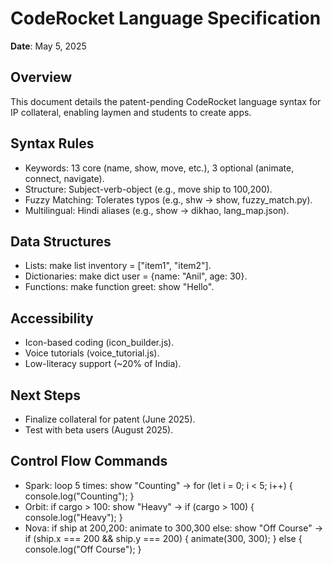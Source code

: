 # CodeRocket Language Specification

**Date**: May 5, 2025

## Overview
This document details the patent-pending CodeRocket language syntax for IP collateral, enabling laymen and students to create apps.

## Syntax Rules
- Keywords: 13 core (name, show, move, etc.), 3 optional (animate, connect, navigate).
- Structure: Subject-verb-object (e.g., move ship to 100,200).
- Fuzzy Matching: Tolerates typos (e.g., shw → show, fuzzy_match.py).
- Multilingual: Hindi aliases (e.g., show → dikhao, lang_map.json).

## Data Structures
- Lists: make list inventory = ["item1", "item2"].
- Dictionaries: make dict user = {name: "Anil", age: 30}.
- Functions: make function greet: show "Hello".

## Accessibility
- Icon-based coding (icon_builder.js).
- Voice tutorials (voice_tutorial.js).
- Low-literacy support (~20% of India).

## Next Steps
- Finalize collateral for patent (June 2025).
- Test with beta users (August 2025).
## Control Flow Commands
- Spark: loop 5 times: show "Counting" → for (let i = 0; i < 5; i++) { console.log("Counting"); }
- Orbit: if cargo > 100: show "Heavy" → if (cargo > 100) { console.log("Heavy"); }
- Nova: if ship at 200,200: animate to 300,300 else: show "Off Course" → if (ship.x === 200 && ship.y === 200) { animate(300, 300); } else { console.log("Off Course"); }